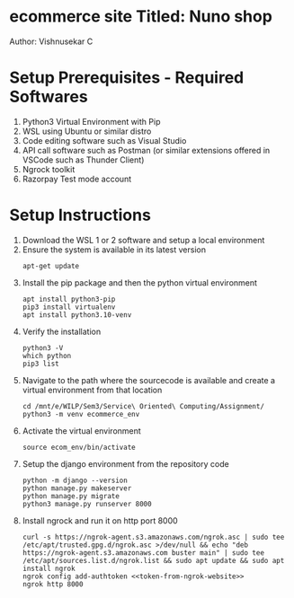 # ecommerce site Titled: Nuno shop
  Author: Vishnusekar C

# Setup Prerequisites - Required Softwares
1. Python3 Virtual Environment with Pip
2. WSL using Ubuntu or similar distro
3. Code editing software such as Visual Studio
4. API call software such as Postman (or similar extensions offered in VSCode such as Thunder Client)
5. Ngrock toolkit
6. Razorpay Test mode account

# Setup Instructions

1. Download the WSL 1 or 2 software and setup a local environment
2. Ensure the system is available in its latest version
   ```
   apt-get update
   ```
4. Install the pip package and then the python virtual environment
   ``` 
   apt install python3-pip
   pip3 install virtualenv
   apt install python3.10-venv
   ```
6. Verify the installation
   ```
   python3 -V
   which python
   pip3 list
   ```
8. Navigate to the path where the sourcecode is available and create a virtual environment from that location
   ```
   cd /mnt/e/WILP/Sem3/Service\ Oriented\ Computing/Assignment/
   python3 -m venv ecommerce_env
   ```
10. Activate the virtual environment
    ```
    source ecom_env/bin/activate
    ```
12. Setup the django environment from the repository code
    ```
    python -m django --version
    python manage.py makeserver
    python manage.py migrate
    python3 manage.py runserver 8000
    ```
14. Install ngrock and run it on http port 8000
    ```
    curl -s https://ngrok-agent.s3.amazonaws.com/ngrok.asc | sudo tee /etc/apt/trusted.gpg.d/ngrok.asc >/dev/null && echo "deb https://ngrok-agent.s3.amazonaws.com buster main" | sudo tee /etc/apt/sources.list.d/ngrok.list && sudo apt update && sudo apt install ngrok
    ngrok config add-authtoken <<token-from-ngrok-website>>
    ngrok http 8000
    ```
